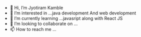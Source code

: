 - 👋 Hi, I’m Jyotiram Kamble
- 👀 I’m interested in ...java development And web development
- 🌱 I’m currently learning ...javasript along with React JS
- 💞️ I’m looking to collaborate on ...
- 📫 How to reach me ...

<!---
jyotiram7402/jyotiram7402 is a ✨ special ✨ repository because its `README.md` (this file) appears on your GitHub profile.
You can click the Preview link to take a look at your changes.
--->
